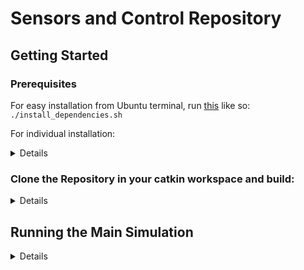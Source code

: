 # Sensors and Control Repository

## Getting Started

### Prerequisites

For easy installation from Ubuntu terminal, run [this](install_dependencies.sh) like so: `./install_dependencies.sh` 

For individual installation:
 
 <details>
  
- Ubuntu 20.04 (https://ubuntu.com/tutorials/install-ubuntu-desktop#1-overview)
- ROS
```Bash
sudo sh -c 'echo "deb http://packages.ros.org/ros/ubuntu $(lsb_release -sc) main" > /etc/apt/sources.list.d/ros-latest.list'
sudo apt-key adv --keyserver 'hkp://keyserver.ubuntu.com:80' --recv-key C1CF6E31E6BADE8868B172B4F42ED6FBAB17C654
sudo apt-get update
sudo apt-get install ros-noetic-desktop-full
```
- Catkin
```Bash
sudo apt-get install ros-noetic-catkin
```
- pcl-conversions
```Bash
sudo apt-get install ros-noetic-pcl-conversions
```
- Python3
```Bash
sudo apt-get update
sudo apt-get install python3
```
- Tensorflow
```Bash
pip3 install tensorflow
```
- libopencv-dev
```Bash
sudo apt-get install libopencv-dev
```
---
</details>

### Clone the Repository in your catkin workspace and build:
<details>
 
```bash
cd ~/catkin_ws/src
git clone git@github.com:lukuky64/SaC_CATHETER_NAV.git
```

Navigate to your Catkin workspace and build the project:

```bash
cd ~/catkin_ws
catkin_make
source devel/setup.bash
```

</details>

## Running the Main Simulation
<details>
 
1. Set the environment variable (replace the path in the quotes with the path to your `data folder`):

The structure of `data folder` should be (where `*` should be integers from 0-n):
 
```Bash
root/
└── Aortic_catheter_project/
    ├── Data2_Soft_pullback_1/
    │   ├── Contours/
    │   │   └── *.txt
    │   ├── EM/
    │   │   └── *.txt
    │   └── Images/
    │       └── *.jpg
    └── unused_folders/
```
 
```bash
export MY_PATH="/home/lukuky64/Desktop/Aortic_catheter_project"
```

2. Launch the main simulation:
```bash
roslaunch main main.launch
```
---

3. Unpause publisher:
```Bash
rosservice call /set_paused "data: false" 
```

To pause again:
```Bash
rosservice call /set_paused "data: true" 
```
</details>
